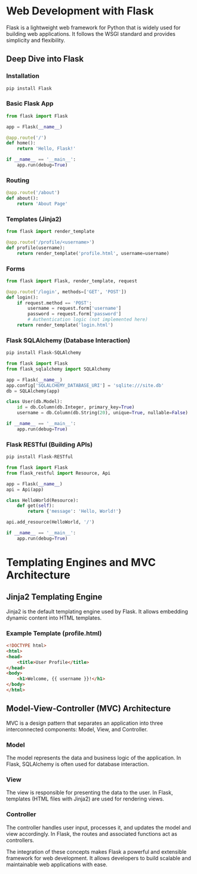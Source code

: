 # Web Development with Flask

Flask is a lightweight web framework for Python that is widely used for building web applications. It follows the WSGI standard and provides simplicity and flexibility.

## Deep Dive into Flask

### Installation

```bash
pip install Flask
```

### Basic Flask App

```python
from flask import Flask

app = Flask(__name__)

@app.route('/')
def home():
    return 'Hello, Flask!'

if __name__ == '__main__':
    app.run(debug=True)
```

### Routing

```python
@app.route('/about')
def about():
    return 'About Page'
```

### Templates (Jinja2)

```python
from flask import render_template

@app.route('/profile/<username>')
def profile(username):
    return render_template('profile.html', username=username)
```

### Forms

```python
from flask import Flask, render_template, request

@app.route('/login', methods=['GET', 'POST'])
def login():
    if request.method == 'POST':
        username = request.form['username']
        password = request.form['password']
        # Authentication logic (not implemented here)
    return render_template('login.html')
```

### Flask SQLAlchemy (Database Interaction)

```bash
pip install Flask-SQLAlchemy
```

```python
from flask import Flask
from flask_sqlalchemy import SQLAlchemy

app = Flask(__name__)
app.config['SQLALCHEMY_DATABASE_URI'] = 'sqlite:///site.db'
db = SQLAlchemy(app)

class User(db.Model):
    id = db.Column(db.Integer, primary_key=True)
    username = db.Column(db.String(20), unique=True, nullable=False)

if __name__ == '__main__':
    app.run(debug=True)
```

### Flask RESTful (Building APIs)

```bash
pip install Flask-RESTful
```

```python
from flask import Flask
from flask_restful import Resource, Api

app = Flask(__name__)
api = Api(app)

class HelloWorld(Resource):
    def get(self):
        return {'message': 'Hello, World!'}

api.add_resource(HelloWorld, '/')

if __name__ == '__main__':
    app.run(debug=True)
```

# Templating Engines and MVC Architecture

## Jinja2 Templating Engine

Jinja2 is the default templating engine used by Flask. It allows embedding dynamic content into HTML templates.

### Example Template (profile.html)

```html
<!DOCTYPE html>
<html>
<head>
    <title>User Profile</title>
</head>
<body>
    <h1>Welcome, {{ username }}!</h1>
</body>
</html>
```

## Model-View-Controller (MVC) Architecture

MVC is a design pattern that separates an application into three interconnected components: Model, View, and Controller.

### Model

The model represents the data and business logic of the application. In Flask, SQLAlchemy is often used for database interaction.

### View

The view is responsible for presenting the data to the user. In Flask, templates (HTML files with Jinja2) are used for rendering views.

### Controller

The controller handles user input, processes it, and updates the model and view accordingly. In Flask, the routes and associated functions act as controllers.

The integration of these concepts makes Flask a powerful and extensible framework for web development. It allows developers to build scalable and maintainable web applications with ease.